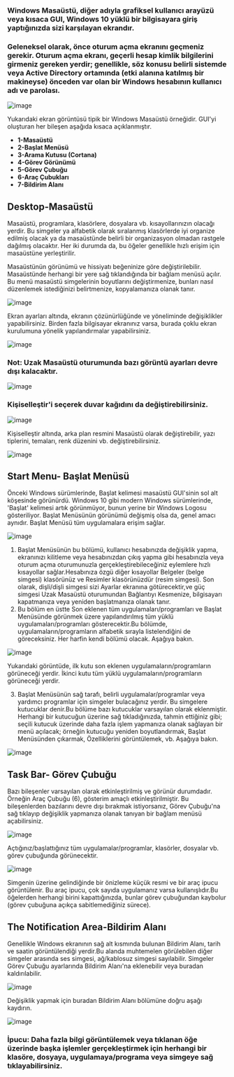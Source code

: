 ### Windows Masaüstü, diğer adıyla grafiksel kullanıcı arayüzü veya kısaca GUI, Windows 10 yüklü bir bilgisayara giriş yaptığınızda sizi karşılayan ekrandır.
### Geleneksel olarak, önce oturum açma ekranını geçmeniz gerekir. Oturum açma ekranı, geçerli hesap kimlik bilgilerini girmeniz gereken yerdir; genellikle, söz konusu belirli sistemde veya Active Directory ortamında (etki alanına katılmış bir makineyse) önceden var olan bir Windows hesabının kullanıcı adı ve parolası.

![image](https://github.com/user-attachments/assets/7b74c4ac-f520-41ec-b97e-5b767bd0c37e)

Yukarıdaki ekran görüntüsü tipik bir Windows Masaüstü örneğidir. GUI'yi oluşturan her bileşen aşağıda kısaca açıklanmıştır. 

* **1-Masaüstü**
* **2-Başlat Menüsü**
* **3-Arama Kutusu (Cortana)**
* **4-Görev Görünümü**
* **5-Görev Çubuğu**
* **6-Araç Çubukları**
* **7-Bildirim Alanı**

## Desktop-Masaüstü
Masaüstü, programlara, klasörlere, dosyalara vb. kısayollarınızın olacağı yerdir. Bu simgeler ya alfabetik olarak sıralanmış klasörlerde iyi organize edilmiş olacak ya da masaüstünde belirli bir organizasyon olmadan rastgele dağılmış olacaktır. Her iki durumda da, bu öğeler genellikle hızlı erişim için masaüstüne yerleştirilir.

Masaüstünün görünümü ve hissiyatı beğeninize göre değiştirilebilir. Masaüstünde herhangi bir yere sağ tıklandığında bir bağlam menüsü açılır. Bu menü masaüstü simgelerinin boyutlarını değiştirmenize, bunları nasıl düzenlemek istediğinizi belirtmenize, kopyalamanıza olanak tanır.

![image](https://github.com/user-attachments/assets/0a2d61b0-c939-49d8-b3be-0ff5a9b2fc0f)

Ekran ayarları altında, ekranın çözünürlüğünde ve yöneliminde değişiklikler yapabilirsiniz. Birden fazla bilgisayar ekranınız varsa, burada çoklu ekran kurulumuna yönelik yapılandırmalar yapabilirsiniz.

![image](https://github.com/user-attachments/assets/cb8050b6-458a-412b-872d-b621ec068d12)

### **Not:** Uzak Masaüstü oturumunda bazı görüntü ayarları devre dışı kalacaktır.

![image](https://github.com/user-attachments/assets/7e000692-589f-4fde-94d1-b772c4e7f3eb)

### Kişiselleştir'i seçerek duvar kağıdını da değiştirebilirsiniz.

![image](https://github.com/user-attachments/assets/3bb97004-7741-4710-b86b-c10c2603cd54)

Kişiselleştir altında, arka plan resmini Masaüstü olarak değiştirebilir, yazı tiplerini, temaları, renk düzenini vb. değiştirebilirsiniz.

![image](https://github.com/user-attachments/assets/a20c07da-440f-4362-97f3-8af60b6aff41)

## Start Menu- Başlat Menüsü
Önceki Windows sürümlerinde, Başlat kelimesi masaüstü GUI'sinin sol alt köşesinde görünürdü. Windows 10 gibi modern Windows sürümlerinde, 'Başlat' kelimesi artık görünmüyor, bunun yerine bir Windows Logosu gösteriliyor. 
Başlat Menüsünün görünümü değişmiş olsa da, genel amacı aynıdır. Başlat Menüsü tüm uygulamalara erişim sağlar.

![image](https://github.com/user-attachments/assets/2a34c718-3062-45f4-937d-d97060f19fbf)

1. Başlat Menüsünün bu bölümü, kullanıcı hesabınızda değişiklik yapma, ekranınızı kilitleme veya hesabınızdan çıkış yapma gibi hesabınızla veya oturum açma oturumunuzla gerçekleştirebileceğiniz eylemlere hızlı kısayollar sağlar.Hesabınıza özgü diğer kısayollar Belgeler (belge simgesi) klasörünüz ve Resimler klasörünüzdür (resim simgesi). Son olarak, dişli/dişli simgesi sizi Ayarlar ekranına götürecektir,ve güç simgesi Uzak Masaüstü oturumundan Bağlantıyı Kesmenize, bilgisayarı kapatmanıza veya yeniden başlatmanıza olanak tanır.
2. Bu bölüm en üstte Son eklenen tüm uygulamaları/programları ve Başlat Menüsünde görünmek üzere yapılandırılmış tüm yüklü uygulamaları/programları gösterecektir.Bu bölümde, uygulamaların/programların alfabetik sırayla listelendiğini de göreceksiniz. Her harfin kendi bölümü olacak. Aşağıya bakın.

![image](https://github.com/user-attachments/assets/2c2c40d2-b078-4b76-b3b6-1cd75aef8266)

Yukarıdaki görüntüde, ilk kutu son eklenen uygulamaların/programların görüneceği yerdir. İkinci kutu tüm yüklü uygulamaların/programların görüneceği yerdir.

3. Başlat Menüsünün sağ tarafı, belirli uygulamalar/programlar veya yardımcı programlar için simgeler bulacağınız yerdir. Bu simgelere kutucuklar denir.Bu bölüme bazı kutucuklar varsayılan olarak eklenmiştir.
Herhangi bir kutucuğun üzerine sağ tıkladığınızda, tahmin ettiğiniz gibi; seçili kutucuk üzerinde daha fazla işlem yapmanıza olanak sağlayan bir menü açılacak; örneğin kutucuğu yeniden boyutlandırmak, Başlat Menüsünden çıkarmak, Özelliklerini görüntülemek, vb. Aşağıya bakın.

![image](https://github.com/user-attachments/assets/733cfde7-ac5e-4daf-bf5f-439b5ce7e59e)

## Task Bar- Görev Çubuğu
Bazı bileşenler varsayılan olarak etkinleştirilmiş ve görünür durumdadır. Örneğin Araç Çubuğu (6), gösterim amaçlı etkinleştirilmiştir.
Bu bileşenlerden bazılarını devre dışı bırakmak istiyorsanız, Görev Çubuğu'na sağ tıklayıp değişiklik yapmanıza olanak tanıyan bir bağlam menüsü açabilirsiniz.

![image](https://github.com/user-attachments/assets/356861b2-4548-4283-92e1-fd351451102b)

Açtığınız/başlattığınız tüm uygulamalar/programlar, klasörler, dosyalar vb. görev çubuğunda görünecektir.

![image](https://github.com/user-attachments/assets/50938f76-1ec1-4766-b1ac-41fccdbdc4fb)

Simgenin üzerine gelindiğinde bir önizleme küçük resmi ve bir araç ipucu görüntülenir. Bu araç ipucu, çok sayıda uygulamanız varsa kullanışlıdır.Bu öğelerden herhangi birini kapattığınızda, bunlar görev çubuğundan kaybolur (görev çubuğuna açıkça sabitlemediğiniz sürece).

## The Notification Area-Bildirim Alanı
Genellikle Windows ekranının sağ alt kısmında bulunan Bildirim Alanı, tarih ve saatin görüntülendiği yerdir.Bu alanda muhtemelen görülebilen diğer simgeler arasında ses simgesi, ağ/kablosuz simgesi sayılabilir. Simgeler Görev Çubuğu ayarlarında Bildirim Alanı'na eklenebilir veya buradan kaldırılabilir.

![image](https://github.com/user-attachments/assets/394d4023-ce5b-422b-aea7-ade954e6cd7b)

Değişiklik yapmak için buradan Bildirim Alanı bölümüne doğru aşağı kaydırın.

![image](https://github.com/user-attachments/assets/c4ec11bd-085a-499e-ab76-716bd7d7d4d0)

### İpucu: Daha fazla bilgi görüntülemek veya tıklanan öğe üzerinde başka işlemler gerçekleştirmek için herhangi bir klasöre, dosyaya, uygulamaya/programa veya simgeye sağ tıklayabilirsiniz.





